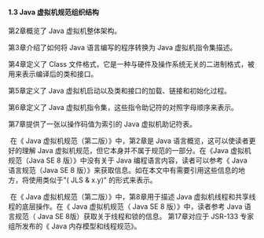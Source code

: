 #### 1.3 Java 虚拟机规范组织结构

第2章概览了 Java 虚拟机整体架构。

第3章介绍了如何将 Java 语言编写的程序转换为 Java 虚拟机指令集描述。

第4章定义了 Class 文件格式，它是一种与硬件及操作系统无关的二进制格式，被用来表示编译后的类和接口。

第5章定义了 Java 虚拟机启动以及类和接口的加载、链接和初始化过程。

第6章定义了 Java 虚拟机指令集，这些指令助记符的对照字母顺序来表示。

第7章提供了一张以操作码值为索引的 Java 虚拟机助记符表。

​		在《 Java 虚拟机规范（第二版）》中，第2章是 Java 语言概览，这可以使读者更好的理解 Java 虚拟机规范，但它本身并不属于规范的一部分。在《Java 虚拟机规范（Java SE 8 版）》中没有关于 Java 编程语言内容，读者可以参考《 Java 语言规范（Java SE 8 版）》来获取信息。如在本文中有需要引用这些信息的地方，将使用类似于"( JLS & x.y)" 的形式来表示。		

​		在《 Java 虚拟机规范（第二版）》中，第8章用于描述 Java 虚拟机线程和共享线程的底层操作。在《 Java 虚拟机规范（ Java SE 8 版）》中，读者参考 Java 语言规范（ Java SE 8版）获取关于线程和锁的信息。 第17章对应于 JSR-133 专家组所发布的《 Java 内存模型和线程规范》。


